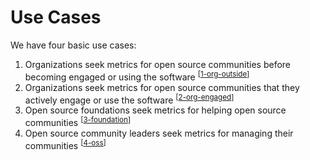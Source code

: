 # Use Cases

We have four basic use cases:

1. Organizations seek metrics for open source communities before becoming engaged or using the software <sup>[<a href="1-org-outside.md">1-org-outside</a>]</sup>
2. Organizations seek metrics for open source communities that they actively engage or use the software <sup>[<a href="2-org-engaged.md">2-org-engaged</a>]</sup>
3. Open source foundations seek metrics for helping open source communities <sup>[<a href="3-foundation.md">3-foundation</a>]</sup>
4. Open source community leaders seek metrics for managing their communities <sup>[<a href="4-oss.md">4-oss</a>]</sup>
